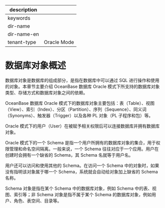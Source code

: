 |description||
|---|---|
|keywords||
|dir-name||
|dir-name-en||
|tenant-type|Oracle Mode|

# 数据库对象概述

数据库对象是数据库的组成部分，是指在数据库中可以通过 SQL 进行操作和使用的对象。本章节主要介绍 OceanBase 数据库 Oracle 模式下所支持的数据库对象类型、存储方式和数据库对象之间的依赖。

OceanBase 数据库 Oracle 模式下的数据库对象主要包括：表（Table）、视图（View）、索引（Index）、分区（Partition）、序列（Sequence）、同义词（Synonyms）、触发器（Trigger）以及各种 PL 对象（PL 子程序和包）等。

Oracle 模式下的用户（User）在被赋予相关权限后可以连接数据库并拥有数据库对象。

Oracle 模式下的一个 Schema 是指一个用户所拥有的数据库对象的集合，用于权限管理和命名空间隔离。一般来说，一个 Schema 往往对应于一个应用。用户在创建时会拥有一个缺省的 Schema，其 Schema 名就等于用户名。

用户还可以访问和使用其他的 Schema。在访问一个 Schema 中的对象时，如果没有指明该对象属于哪一个 Schema，系统就会自动给对象加上缺省的 Schema 名称。

Schema 对象是指在某个 Schema 中的数据库对象，例如 Schema 中的表、视图、索引等；非 Schema 对象是指不属于某个 Schema 的数据库对象，例如用户、角色、表空间、目录等。
